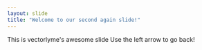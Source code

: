 ```yaml
---
layout: slide
title: "Welcome to our second again slide!"
---
```

This is vectorlyme's awesome slide
Use the left arrow to go back!
